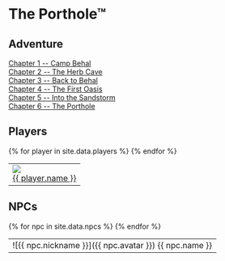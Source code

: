 # The Porthole™

## Adventure
[Chapter 1 -- Camp Behal](chapter01.md)  
[Chapter 2 -- The Herb Cave](chapter02.md)  
[Chapter 3 -- Back to Behal](chapter03.md)  
[Chapter 4 -- The First Oasis](chapter04.md)  
[Chapter 5 -- Into the Sandstorm](chapter05.md)  
[Chapter 6 -- The Porthole](chapter06.md)

## Players
<table><tr>
  {% for player in site.data.players %}
    <td><a href="https://www.dndbeyond.com/characters/{{ player.dndbeyond }}">
    <img src="{{ player.avatar }}"/><br>
    {{ player.name }}</a></td>  
  {% endfor %}
</tr></table>

## NPCs
<table><tr>
  {% for npc in site.data.npcs %}
  <td align="top" markdown="span">![{{ npc.nickname }}]({{ npc.avatar }})  
    {{ npc.name }}</td>
{% endfor %}
</tr></table>
